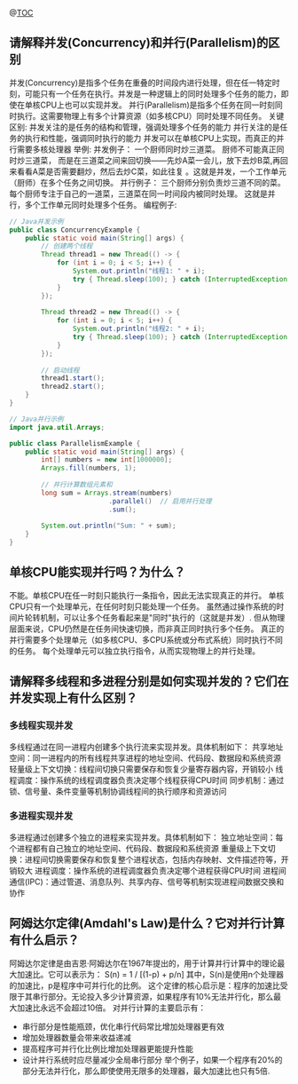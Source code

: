 @[TOC](并发和并行)

## 请解释并发(Concurrency)和并行(Parallelism)的区别
并发(Concurrency)是指多个任务在重叠的时间段内进行处理，但在任一特定时刻，可能只有一个任务在执行。并发是一种逻辑上的同时处理多个任务的能力，即使在单核CPU上也可以实现并发。
并行(Parallelism)是指多个任务在同一时刻同时执行。这需要物理上有多个计算资源（如多核CPU）同时处理不同任务。
关键区别:
并发关注的是任务的结构和管理，强调处理多个任务的能力
并行关注的是任务的执行和性能，强调同时执行的能力
并发可以在单核CPU上实现，而真正的并行需要多核处理器
举例:
并发例子：
一个厨师同时炒三道菜。
厨师不可能真正同时炒三道菜，
而是在三道菜之间来回切换——先炒A菜一会儿，放下去炒B菜,再回来看看A菜是否需要翻炒，然后去炒C菜，如此往复
。这就是并发，一个工作单元（厨师）在多个任务之间切换。
并行例子：
三个厨师分别负责炒三道不同的菜。
每个厨师专注于自己的一道菜，三道菜在同一时间段内被同时处理。
这就是并行，多个工作单元同时处理多个任务。
编程例子:
```java
// Java并发示例
public class ConcurrencyExample {
    public static void main(String[] args) {
        // 创建两个线程
        Thread thread1 = new Thread(() -> {
            for (int i = 0; i < 5; i++) {
                System.out.println("线程1: " + i);
                try { Thread.sleep(100); } catch (InterruptedException e) { }
            }
        });
        
        Thread thread2 = new Thread(() -> {
            for (int i = 0; i < 5; i++) {
                System.out.println("线程2: " + i);
                try { Thread.sleep(100); } catch (InterruptedException e) { }
            }
        });
        
        // 启动线程
        thread1.start();
        thread2.start();
    }
}
```
```Java
// Java并行示例
import java.util.Arrays;

public class ParallelismExample {
    public static void main(String[] args) {
        int[] numbers = new int[1000000];
        Arrays.fill(numbers, 1);
        
        // 并行计算数组元素和
        long sum = Arrays.stream(numbers)
                         .parallel()  // 启用并行处理
                         .sum();
        
        System.out.println("Sum: " + sum);
    }
}
```

## 单核CPU能实现并行吗？为什么？
不能。单核CPU在任一时刻只能执行一条指令，因此无法实现真正的并行。
单核CPU只有一个处理单元，在任何时刻只能处理一个任务。
虽然通过操作系统的时间片轮转机制，可以让多个任务看起来是"同时"执行的（这就是并发）.
但从物理层面来说，CPU仍然是在任务间快速切换，而非真正同时执行多个任务。
真正的并行需要多个处理单元（如多核CPU、多CPU系统或分布式系统）同时执行不同的任务。
每个处理单元可以独立执行指令，从而实现物理上的并行处理。

## 请解释多线程和多进程分别是如何实现并发的？它们在并发实现上有什么区别？
### 多线程实现并发
多线程通过在同一进程内创建多个执行流来实现并发。具体机制如下：
共享地址空间：同一进程内的所有线程共享进程的地址空间、代码段、数据段和系统资源
轻量级上下文切换：线程间切换只需要保存和恢复少量寄存器内容，开销较小
线程调度：操作系统的线程调度器负责决定哪个线程获得CPU时间
同步机制：通过锁、信号量、条件变量等机制协调线程间的执行顺序和资源访问
### 多进程实现并发
多进程通过创建多个独立的进程来实现并发。具体机制如下：
独立地址空间：每个进程都有自己独立的地址空间、代码段、数据段和系统资源
重量级上下文切换：进程间切换需要保存和恢复整个进程状态，包括内存映射、文件描述符等，开销较大
进程调度：操作系统的进程调度器负责决定哪个进程获得CPU时间
进程间通信(IPC)：通过管道、消息队列、共享内存、信号等机制实现进程间数据交换和协作

## 阿姆达尔定律(Amdahl's Law)是什么？它对并行计算有什么启示？
阿姆达尔定律是由吉恩·阿姆达尔在1967年提出的，用于计算并行计算中的理论最大加速比。它可以表示为：
S(n) = 1 / [(1-p) + p/n]
其中，S(n)是使用n个处理器的加速比，p是程序中可并行化的比例。
这个定律的核心启示是：程序的加速比受限于其串行部分。无论投入多少计算资源，如果程序有10%无法并行化，那么最大加速比永远不会超过10倍。
对并行计算的主要启示有：
- 串行部分是性能瓶颈，优化串行代码常比增加处理器更有效
- 增加处理器数量会带来收益递减
- 提高程序可并行化比例比增加处理器更能提升性能
- 设计并行系统时应尽量减少全局串行部分
举个例子，如果一个程序有20%的部分无法并行化，那么即使使用无限多的处理器，最大加速比也只有5倍.





